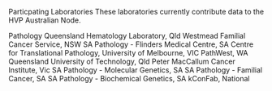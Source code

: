 Particpating Laboratories
These laboratories currently contribute data to the HVP Australian Node.

Pathology Queensland Hematology Laboratory, Qld
Westmead Familial Cancer Service, NSW
SA Pathology - Flinders Medical Centre, SA
Centre for Translational Pathology, University of Melbourne, VIC
PathWest, WA
Queensland University of Technology, Qld
Peter MacCallum Cancer Institute, Vic
SA Pathology - Molecular Genetics, SA
SA Pathology - Familial Cancer, SA
SA Pathology - Biochemical Genetics, SA
kConFab, National